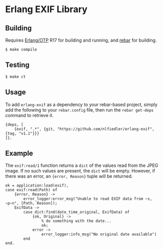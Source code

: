 # Erlang EXIF Library

## Building

Requires [Erlang/OTP](http://www.erlang.org) R17 for building and running, and [rebar](https://github.com/rebar/rebar) for building.

```
$ make compile
```

## Testing

```
$ make ct
```

## Usage

To add `erlang-exif` as a dependency to your rebar-based project, simply add the following to your `rebar.config` file, then run the `rebar get-deps` command to retrieve it.

```
{deps, [
    {exif, ".*", {git, "https://github.com/nlfiedler/erlang-exif", {tag, "v1.1"}}}
]}.
```

## Example

The `exif:read/1` function returns a `dict` of the values read from the JPEG image. If no such values are present, the `dict` will be empty. However, if there was an error, an `{error, Reason}` tuple will be returned.

```
ok = application:load(exif),
case exif:read(Path) of
    {error, Reason} ->
        error_logger:error_msg("Unable to read EXIF data from ~s, ~p~n", [Path, Reason]);
    ExifData ->
        case dict:find(date_time_original, ExifData) of
            {ok, Original} ->
                % do something with the date...
                ok;
            error ->
                error_logger:info_msg("No original date available")
        end
end.
```

